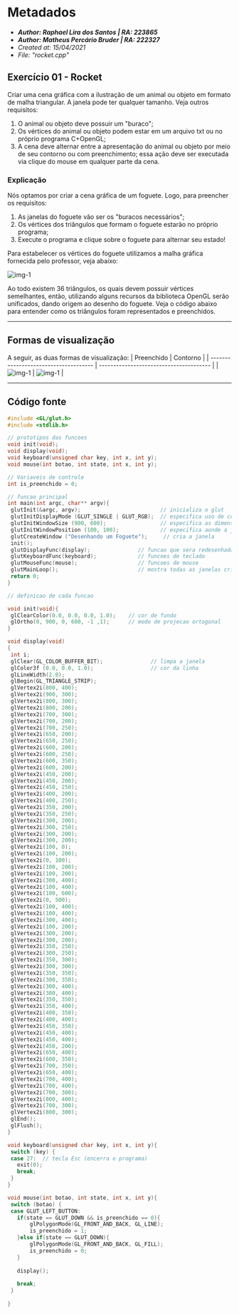# Metadados
 * **_Author: Raphael Lira dos Santos | RA: 223865_**
 * **_Author: Matheus Percário Bruder | RA: 222327_**
 * *Created at: 15/04/2021*
 * *File: "rocket.cpp"*

 ## Exercício 01 - Rocket
  Criar uma cena gráfica com a ilustração de um animal ou objeto em formato de malha triangular. A janela pode ter qualquer tamanho. Veja outros requisitos:
  1. O animal ou objeto deve possuir um "buraco";
  2. Os vértices do animal ou objeto podem estar em um arquivo txt ou no próprio programa C+OpenGL;
  3. A cena deve alternar entre a apresentação do animal ou objeto por meio de seu contorno ou com preenchimento; essa ação deve ser executada via clique do mouse em qualquer parte da cena.

 ### Explicação
  Nós optamos por criar a cena gráfica de um foguete. Logo, para preencher os requisitos:
  1. As janelas do foguete vão ser os "buracos necessários";
  2. Os vértices dos triângulos que formam o foguete estarão no próprio programa;
  3. Execute o programa e clique sobre o foguete para alternar seu estado!

  Para estabelecer os vértices do foguete utilizamos a malha gráfica fornecida pelo professor, veja abaixo:

  ![img-1](assets/images/malha-foguete.png)

 <!-- | Malha - Contorno                          | Malha - Preenchida                             |
 | ----------------------------------------- | ---------------------------------------------- |
 | ![img-1](assets/images/foguete-malha.png) | ![img-1](assets/images/foguete-preenchido.png) | -->
  
  Ao todo existem 36 triângulos, os quais devem possuir vértices semelhantes, então, utilizando alguns recursos da biblioteca OpenGL serão unificados, dando origem ao desenho do foguete. Veja o código abaixo para entender como os triângulos foram representados e preenchidos.

---
## Formas de visualização
 A seguir, as duas formas de visualização:
 | Preenchido                            | Contorno                                |
 | ------------------------------------- | --------------------------------------- |
 | ![img-1](assets/images/contorno.jpeg) | ![img-1](assets/images/preenchido.jpeg) |

 ---
 ## Código fonte
 ```C++
#include <GL/glut.h>
#include <stdlib.h>

// prototipos das funcoes
void init(void);
void display(void);
void keyboard(unsigned char key, int x, int y);
void mouse(int botao, int state, int x, int y);

// Variaveis de controle
int is_preenchido = 0;

// funcao principal
int main(int argc, char** argv){
  glutInit(&argc, argv);                         // inicializa o glut
  glutInitDisplayMode (GLUT_SINGLE | GLUT_RGB);  // especifica uso de cores e buffers
  glutInitWindowSize (900, 600);                 // especifica as dimensoes da janela
  glutInitWindowPosition (100, 100);             // especifica aonde a janela aparece na tela
  glutCreateWindow ("Desenhando um Foguete");     // cria a janela
  init();
  glutDisplayFunc(display);               // funcao que sera redesenhada pelo GLUT
  glutKeyboardFunc(keyboard);             // funcoes de teclado
  glutMouseFunc(mouse);					  // funcoes de mouse
  glutMainLoop();                         // mostra todas as janelas criadas
  return 0;
}

// definicao de cada funcao

void init(void){
  glClearColor(0.0, 0.0, 0.0, 1.0);    // cor de fundo 
  glOrtho(0, 900, 0, 600, -1 ,1);      // modo de projecao ortogonal
} 

void display(void)
{
  int i;
  glClear(GL_COLOR_BUFFER_BIT);               // limpa a janela
  glColor3f (0.0, 0.0, 1.0);                  // cor da linha
  glLineWidth(2.0); 
  glBegin(GL_TRIANGLE_STRIP);
  glVertex2i(800, 400);
  glVertex2i(900, 300); 
  glVertex2i(800, 300); 
  glVertex2i(800, 200);
  glVertex2i(700, 300);
  glVertex2i(700, 200);
  glVertex2i(700, 250);
  glVertex2i(650, 200);
  glVertex2i(650, 250);
  glVertex2i(600, 200);
  glVertex2i(600, 250);
  glVertex2i(600, 350);
  glVertex2i(600, 200);
  glVertex2i(450, 200);
  glVertex2i(450, 200);
  glVertex2i(450, 250);
  glVertex2i(400, 200);
  glVertex2i(400, 250);
  glVertex2i(350, 200);
  glVertex2i(350, 250);
  glVertex2i(300, 200);
  glVertex2i(300, 250);
  glVertex2i(300, 200);
  glVertex2i(300, 200);
  glVertex2i(100, 0);
  glVertex2i(100, 200);
  glVertex2i(0, 100);
  glVertex2i(100, 200);
  glVertex2i(100, 200);
  glVertex2i(300, 400);
  glVertex2i(100, 400);
  glVertex2i(100, 600);
  glVertex2i(0, 500);
  glVertex2i(100, 400);
  glVertex2i(100, 400);
  glVertex2i(300, 400);
  glVertex2i(100, 200);
  glVertex2i(300, 200);
  glVertex2i(300, 200);
  glVertex2i(350, 250);
  glVertex2i(300, 250);
  glVertex2i(350, 300);
  glVertex2i(300, 300);
  glVertex2i(350, 350);
  glVertex2i(300, 350);
  glVertex2i(300, 400);
  glVertex2i(300, 400); 
  glVertex2i(350, 350); 
  glVertex2i(350, 400);  
  glVertex2i(400, 350); 
  glVertex2i(400, 400);
  glVertex2i(450, 350);
  glVertex2i(450, 400);
  glVertex2i(450, 400);
  glVertex2i(450, 200);
  glVertex2i(650, 400);
  glVertex2i(600, 350);
  glVertex2i(700, 350);
  glVertex2i(650, 400);
  glVertex2i(700, 400);
  glVertex2i(700, 400);
  glVertex2i(700, 300);
  glVertex2i(800, 400);
  glVertex2i(700, 300);
  glVertex2i(800, 300);
  glEnd();
  glFlush();
}

void keyboard(unsigned char key, int x, int y){
  switch (key) {
  case 27:  // tecla Esc (encerra o programa)
	exit(0);
	break;
  }
}

void mouse(int botao, int state, int x, int y){
  switch (botao) {
  case GLUT_LEFT_BUTTON:
  	if(state == GLUT_DOWN && is_preenchido == 0){
  		glPolygonMode(GL_FRONT_AND_BACK, GL_LINE);  
  		is_preenchido = 1;
	}else if(state == GLUT_DOWN){
		glPolygonMode(GL_FRONT_AND_BACK, GL_FILL);  
		is_preenchido = 0;
	}	
	
	display();
	
	break;
  }
    
}
 ```